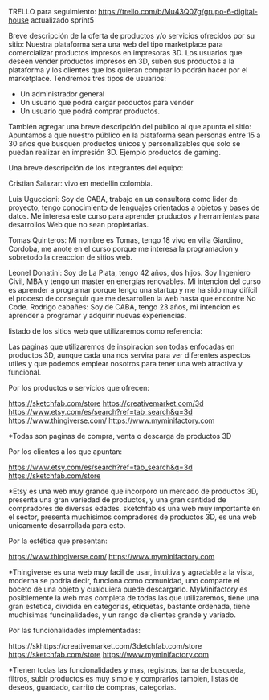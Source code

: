 TRELLO para seguimiento: https://trello.com/b/Mu43Q07g/grupo-6-digital-house  actualizado sprint5

Breve descripción de la oferta de productos y/o servicios ofrecidos por su
sitio:
Nuestra plataforma sera una web del tipo marketplace para comercializar productos impresos en impresoras 3D. Los usuarios que deseen vender productos impresos en 3D, suben sus productos a la plataforma y los clientes que los quieran comprar lo podrán hacer por el marketplace. Tendremos tres tipos de usuarios:
- Un administrador general
- Un usuario que podrá cargar productos para vender
- Un usuario que podrá comprar productos. 

También agregar una breve descripción del público al que apunta el sitio:
Apuntamos a que nuestro público en la plataforma sean personas entre 15 a 30 años que busquen productos únicos y personalizables que solo se puedan realizar en impresión 3D. Ejemplo productos de gaming.

Una breve descripción de los integrantes del equipo:

Cristian Salazar: vivo en medellin colombia.

Luis Uguccioni: Soy de CABA, trabajo en ua consultora como lider de proyecto, tengo conocimiento de lenguajes orientados a objetos y bases de datos. Me interesa este curso para aprender pruductos y herramientas para desarrollos Web que no sean propietarias.

Tomas Quinteros: Mi nombre es Tomas, tengo 18 vivo en villa Giardino, Cordoba, me anote en el curso porque me interesa la programacion y sobretodo la creaccion de sitios web.

Leonel Donatini: Soy de La Plata, tengo 42 años, dos hijos. Soy Ingeniero Civil, MBA y tengo un master en energías renovables. Mi intención del curso es aprender a programar porque tengo una startup y me ha sido muy difícil el proceso de conseguir que me desarrollen la web hasta que encontre No Code. 
Rodrigo cabañes: Soy de CABA, tengo 23 años, mi intencion es aprender a programar y adquirir nuevas experiencias.

listado de los sitios web que utilizaremos como referencia:

Las paginas que utilizaremos de inspiracion son todas enfocadas en productos 3D, aunque cada una nos servira para ver diferentes aspectos utiles y que podemos emplear nosotros para tener una web atractiva y funcional.

Por los productos o servicios que ofrecen:

https://sketchfab.com/store
https://creativemarket.com/3d
https://www.etsy.com/es/search?ref=tab_search&q=3d
https://www.thingiverse.com/
https://www.myminifactory.com

*Todas son paginas de compra, venta o descarga de productos 3D

Por los clientes a los que apuntan:

https://www.etsy.com/es/search?ref=tab_search&q=3d
https://sketchfab.com/store

*Etsy es una web muy grande que incorporo un mercado de productos 3D, presenta una gran variedad de productos, y una gran cantidad de compradores de diversas edades.
sketchfab es una web muy importante en el sector, presenta muchisimos compradores de productos 3D, es una web unicamente desarrollada para esto.

Por la estética que presentan:

https://www.thingiverse.com/
https://www.myminifactory.com


*Thingiverse es una web muy facil de usar, intuitiva y agradable a la vista, moderna se podria decir, funciona como comunidad, uno comparte el boceto de una objeto y cualquiera puede descargarlo.
MyMinifactory es posiblemente la web mas completa de todas las que utilizaremos, tiene una gran estetica, dividida en categorias, etiquetas, bastante ordenada, tiene muchisimas funcinalidades, y un rango de clientes grande y variado.

Por las funcionalidades implementadas:

https://skhttps://creativemarket.com/3detchfab.com/store
https://sketchfab.com/store
https://www.myminifactory.com

*Tienen todas las funcionalidades y mas, registros, barra de busqueda, filtros, subir productos es muy simple y comprarlos tambien, listas de deseos, guardado, carrito de compras, categorias.
